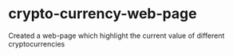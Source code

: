 # crypto-currency-web-page
Created a web-page which highlight the current value of different cryptocurrencies
